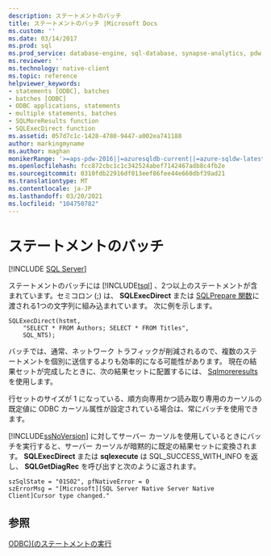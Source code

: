 ```yaml
---
description: ステートメントのバッチ
title: ステートメントのバッチ |Microsoft Docs
ms.custom: ''
ms.date: 03/14/2017
ms.prod: sql
ms.prod_service: database-engine, sql-database, synapse-analytics, pdw
ms.reviewer: ''
ms.technology: native-client
ms.topic: reference
helpviewer_keywords:
- statements [ODBC], batches
- batches [ODBC]
- ODBC applications, statements
- multiple statements, batches
- SQLMoreResults function
- SQLExecDirect function
ms.assetid: 057d7c1c-1428-4780-9447-a002ea741188
author: markingmyname
ms.author: maghan
monikerRange: '>=aps-pdw-2016||=azuresqldb-current||=azure-sqldw-latest||>=sql-server-2016||>=sql-server-linux-2017||=azuresqldb-mi-current'
ms.openlocfilehash: fcc872cbc1c1c342524abef7142467adb8c4fb2e
ms.sourcegitcommit: 0310fdb22916df013eef86fee44e660dbf39ad21
ms.translationtype: MT
ms.contentlocale: ja-JP
ms.lasthandoff: 03/20/2021
ms.locfileid: "104750782"
---
```

# <a name="batches-of-statements"></a>ステートメントのバッチ
[!INCLUDE [SQL Server](../../../includes/applies-to-version/sql-asdb-asdbmi-asa-pdw.md)]

  ステートメントのバッチには [!INCLUDE[tsql](../../../includes/tsql-md.md)] 、2つ以上のステートメントが含まれています。セミコロン (;) は、 **SQLExecDirect** または [SQLPrepare 関数](../../../odbc/reference/syntax/sqlprepare-function.md)に渡される1つの文字列に組み込まれています。 次に例を示します。  
  
```  
SQLExecDirect(hstmt,   
    "SELECT * FROM Authors; SELECT * FROM Titles",  
    SQL_NTS);  
```  
  
 バッチでは、通常、ネットワーク トラフィックが削減されるので、複数のステートメントを個別に送信するよりも効率的になる可能性があります。 現在の結果セットが完成したときに、次の結果セットに配置するには、 [Sqlmoreresults](../../../relational-databases/native-client-odbc-api/sqlmoreresults.md) を使用します。  
  
 行セットのサイズが 1 になっている、順方向専用かつ読み取り専用のカーソルの既定値に ODBC カーソル属性が設定されている場合は、常にバッチを使用できます。  
  
 [!INCLUDE[ssNoVersion](../../../includes/ssnoversion-md.md)] に対してサーバー カーソルを使用しているときにバッチを実行すると、サーバー カーソルが暗黙的に既定の結果セットに変換されます。 **SQLExecDirect** または **sqlexecute** は SQL_SUCCESS_WITH_INFO を返し、 **SQLGetDiagRec** を呼び出すと次のように返されます。  
  
```  
szSqlState = "01S02", pfNativeError = 0  
szErrorMsg = "[Microsoft][SQL Server Native Server Native Client]Cursor type changed."  
```  
  
## <a name="see-also"></a>参照  
 [ODBC&#41;&#40;のステートメントの実行 ](../../../relational-databases/native-client-odbc-queries/executing-statements/executing-statements-odbc.md)  
  
